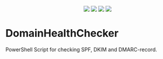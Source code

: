 <p align="center">
  <a href="https://www.powershellgallery.com/packages/DomainHealthChecker/1.3"><img src="https://img.shields.io/powershellgallery/v/DomainHealthChecker"></a>
  <a href="https://www.powershellgallery.com/packages/DomainHealthChecker/1.3"><img src="https://img.shields.io/badge/platform-windows-green"></a>
  <a href="https://www.powershellgallery.com/packages/DomainHealthChecker/1.3"><img src="https://img.shields.io/github/languages/code-size/t13nn3s/domainhealthchecker"></a>
  <a href="https://www.powershellgallery.com/packages/DomainHealthChecker/1.3"><img src="https://img.shields.io/powershellgallery/dt/DomainHealthChecker"></a>
</p>

<p align="center">
  </p>

# DomainHealthChecker
PowerShell Script for checking SPF, DKIM and DMARC-record.
